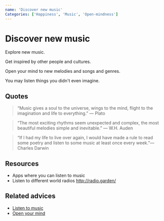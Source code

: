 ```yaml
---
name: 'Discover new music'
Categories: ['Happiness', 'Music', 'Open-mindness']
---
```

# Discover new music

Explore new music.

Get inspired by other people and cultures.

Open your mind to new melodies and songs and genres.

You may listen things you didn't even imagine.

## Quotes

> “Music gives a soul to the universe, wings to the mind, flight to the imagination and life to everything.” ― Plato

> “The most exciting rhythms seem unexpected and complex, the most beautiful melodies simple and inevitable.” ― W.H. Auden

> “If I had my life to live over again, I would have made a rule to read some poetry and listen to some music at least once every week.”― Charles Darwin

## Resources

- Apps where you can listen to music
- Listen to different world radios http://radio.garden/

## Related advices

- [Listen to music](../Listen%20to%20music/index.md)
- [Open your mind](../Open%20your%20mind/index.md)